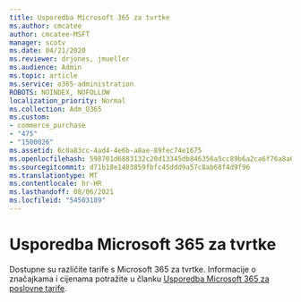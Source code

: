 ```yaml
---
title: Usporedba Microsoft 365 za tvrtke
ms.author: cmcatee
author: cmcatee-MSFT
manager: scotv
ms.date: 04/21/2020
ms.reviewer: drjones, jmueller
ms.audience: Admin
ms.topic: article
ms.service: o365-administration
ROBOTS: NOINDEX, NOFOLLOW
localization_priority: Normal
ms.collection: Adm_O365
ms.custom:
- commerce_purchase
- "475"
- "1500026"
ms.assetid: 6c0a83cc-4ad4-4e6b-a8ae-89fec74e1675
ms.openlocfilehash: 598701d6883132c20d13345db846356a5cc89b6a2ca6f76a8a6a05c57e494f8b
ms.sourcegitcommit: d71b18e1403859fbfc45ddd9a57c8ab68f4d9f96
ms.translationtype: MT
ms.contentlocale: hr-HR
ms.lasthandoff: 08/06/2021
ms.locfileid: "54503189"
---
```

# <a name="compare-microsoft-365-for-business"></a>Usporedba Microsoft 365 za tvrtke

Dostupne su različite tarife s Microsoft 365 za tvrtke. Informacije o značajkama i cijenama potražite u članku [Usporedba Microsoft 365 za poslovne tarife](https://www.microsoft.com/microsoft-365/business/compare-all-microsoft-365-business-products).  